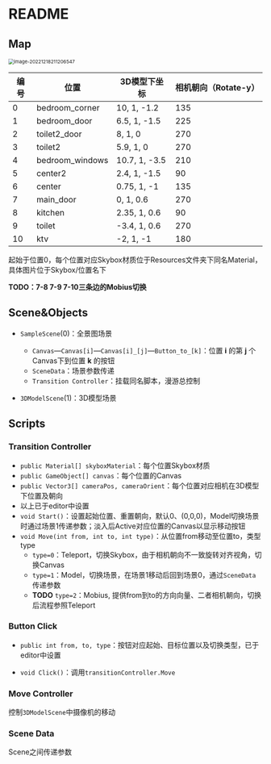 # README

## Map



<img src="D:\Acquah\indoor-scene-roaming\VRFinalAssignment\Assets\README.assets\image-20221218211206547.png" alt="image-20221218211206547" style="zoom:67%;" />

| 编号 | 位置            | 3D模型下坐标  | 相机朝向（Rotate-y） |
| ---- | --------------- | ------------- | -------------------- |
| 0    | bedroom_corner  | 10, 1, -1.2   | 135                  |
| 1    | bedroom_door    | 6.5, 1, -1.5  | 225                  |
| 2    | toilet2_door    | 8, 1, 0       | 270                  |
| 3    | toilet2         | 5.9, 1, 0     | 270                  |
| 4    | bedroom_windows | 10.7, 1, -3.5 | 210                  |
| 5    | center2         | 2.4, 1, -1.5  | 90                   |
| 6    | center          | 0.75, 1, -1   | 135                  |
| 7    | main_door       | 0, 1, 0.6     | 270                  |
| 8    | kitchen         | 2.35, 1, 0.6  | 90                   |
| 9    | toilet          | -3.4, 1, 0.6  | 270                  |
| 10   | ktv             | -2, 1, -1     | 180                  |

起始于位置0，每个位置对应Skybox材质位于Resources文件夹下同名Material，具体图片位于Skybox/位置名下

**TODO：7-8 7-9 7-10三条边的Mobius切换**

## Scene&Objects

- `SampleScene`(0)：全景图场景
  - `Canvas`—`Canvas[i]`—`Canvas[i]_[j]`—`Button_to_[k]`：位置 **i** 的第 **j** 个Canvas下到位置 **k** 的按钮
  - `SceneData`：场景参数传递
  - `Transition Controller`：挂载同名脚本，漫游总控制

- `3DModelScene`(1)：3D模型场景

## Scripts

### Transition Controller

- `public Material[] skyboxMaterial`：每个位置Skybox材质
- `public GameObject[] canvas`：每个位置的Canvas
- `public Vector3[] cameraPos, cameraOrient`：每个位置对应相机在3D模型下位置及朝向
- 以上已于editor中设置
- `void Start()`：设置起始位置、重置朝向，默认0、(0,0,0)，Model切换场景时通过场景1传递参数；淡入后Active对应位置的Canvas以显示移动按钮
- `void Move(int from, int to, int type)`：从位置from移动至位置to，类型type
  - `type=0`：Teleport，切换Skybox，由于相机朝向不一致旋转对齐视角，切换Canvas
  - `type=1`：Model，切换场景，在场景1移动后回到场景0，通过`SceneData`传递参数
  - **TODO** `type=2`：Mobius, 提供from到to的方向向量、二者相机朝向，切换后流程参照Teleport

### Button Click

- `public int from, to, type`：按钮对应起始、目标位置以及切换类型，已于editor中设置

- `void Click()`：调用`transitionController.Move`

### Move Controller

控制`3DModelScene`中摄像机的移动

### Scene Data

Scene之间传递参数
